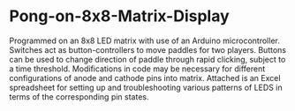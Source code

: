 # Pong-on-8x8-Matrix-Display

Programmed on an 8x8 LED matrix with use of an Arduino microcontroller.
Switches act as button-controllers to move paddles for two players.
Buttons can be used to change direction of paddle through rapid clicking, subject to a time threshold.
Modifications in code may be necessary for different configurations of anode and cathode pins into matrix.
Attached is an Excel spreadsheet for setting up and troubleshooting various patterns of LEDS in terms of the corresponding pin states.
